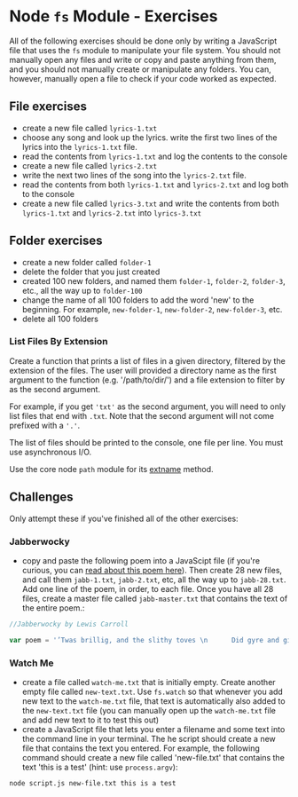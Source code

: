 # Node `fs` Module - Exercises

All of the following exercises should be done only by writing a JavaScript file that uses the `fs` module to manipulate your file system. You should not manually open any files and write or copy and paste anything from them, and you should not manually create or manipulate any folders. You can, however, manually open a file to check if your code worked as expected.

## File exercises

- create a new file called `lyrics-1.txt`
- choose any song and look up the lyrics. write the first two lines of the lyrics into the `lyrics-1.txt` file.
- read the contents from `lyrics-1.txt` and log the contents to the console
- create a new file called `lyrics-2.txt`
- write the next two lines of the song into the `lyrics-2.txt` file.
- read the contents from both `lyrics-1.txt` and `lyrics-2.txt` and log both to the console
- create a new file called `lyrics-3.txt` and write the contents from both `lyrics-1.txt` and `lyrics-2.txt` into `lyrics-3.txt`

## Folder exercises

- create a new folder called `folder-1`
- delete the folder that you just created
- created 100 new folders, and named them `folder-1`, `folder-2`, `folder-3`, etc., all the way up to `folder-100`
- change the name of all 100 folders to add the word 'new' to the beginning. For example, `new-folder-1`, `new-folder-2`, `new-folder-3`, etc.
- delete all 100 folders

### List Files By Extension

Create a function that prints a list of files in a given directory, filtered by the extension of the files. The user will provided a directory name as the first argument to the function (e.g. '/path/to/dir/') and a file extension to filter by as the second argument.

For example, if you get `'txt'` as the second argument, you will need to only list files that end with `.txt`. Note that the second argument will not come prefixed with a `'.'`.

The list of files should be printed to the console, one file per line. You must use asynchronous I/O.

Use the core node `path` module for its [extname](https://nodejs.org/api/path.html#path_path_extname_path) method.

## Challenges

Only attempt these if you've finished all of the other exercises:

### Jabberwocky

- copy and paste the following poem into a JavaScipt file (if you're curious, you can [read about this poem here](https://en.wikipedia.org/wiki/Jabberwocky)). Then create 28 new files, and call them `jabb-1.txt`, `jabb-2.txt`, etc, all the way up to `jabb-28.txt`. Add one line of the poem, in order, to each file. Once you have all 28 files, create a master file called `jabb-master.txt` that contains the text of the entire poem.:

```js
//Jabberwocky by Lewis Carroll

var poem = '’Twas brillig, and the slithy toves \n      Did gyre and gimble in the wabe: \nAll mimsy were the borogoves, \n      And the mome raths outgrabe. \n\n“Beware the Jabberwock, my son! \n      The jaws that bite, the claws that catch! \nBeware the Jubjub bird, and shun \n      The frumious Bandersnatch!” \n\nHe took his vorpal sword in hand; \n      Long time the manxome foe he sought— \nSo rested he by the Tumtum tree \n      And stood awhile in thought. \n\nAnd, as in uffish thought he stood, \n      The Jabberwock, with eyes of flame, \nCame whiffling through the tulgey wood, \n      And burbled as it came! \n\nOne, two! One, two! And through and through \n      The vorpal blade went snicker-snack! \nHe left it dead, and with its head \n      He went galumphing back. \n\n“And hast thou slain the Jabberwock? \n      Come to my arms, my beamish boy! \nO frabjous day! Callooh! Callay!” \n      He chortled in his joy. \n\n’Twas brillig, and the slithy toves \n      Did gyre and gimble in the wabe: \nAll mimsy were the borogoves, \n      And the mome raths outgrabe.';
```

### Watch Me

- create a file called `watch-me.txt` that is initially empty. Create another empty file called `new-text.txt`. Use `fs.watch` so that whenever you add new text to the `watch-me.txt` file, that text is automatically also added to the `new-text.txt` file (you can manually open up the `watch-me.txt` file and add new text to it to test this out)
- create a JavaScript file that lets you enter a filename and some text into the command line in your terminal. The he script should create a new file that contains the text you entered. For example, the following command should create a new file called 'new-file.txt' that contains the text 'this is a test' (hint: use `process.argv`):

```bash
node script.js new-file.txt this is a test
```